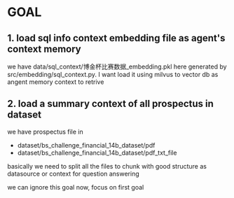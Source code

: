# GOAL
## 1. load sql info context embedding file as agent's context memory
we have data/sql_context/博金杯比赛数据_embedding.pkl here generated by src/embedding/sql_context.py. 
I want load it using milvus to vector db as angent memory context to retrive


## 2. load a summary context of all prospectus in dataset
we have prospectus file in 
* dataset/bs_challenge_financial_14b_dataset/pdf
* dataset/bs_challenge_financial_14b_dataset/pdf_txt_file

basically we need to split all the files to chunk with good structure as datasource or context for question answering

we can ignore this goal now, focus on first goal